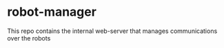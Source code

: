 # robot-manager
This repo contains the internal web-server that manages communications over the robots
